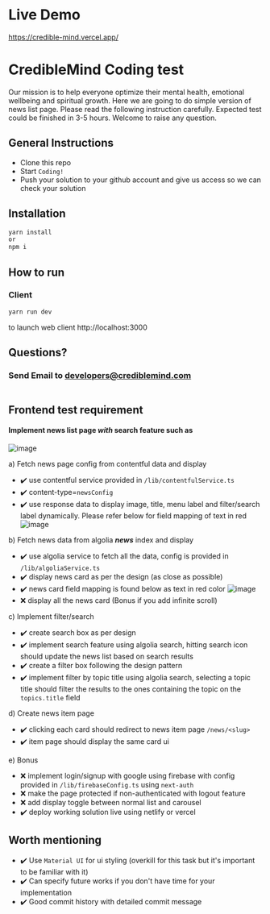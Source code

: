 # Live Demo

https://credible-mind.vercel.app/

# CredibleMind Coding test

Our mission is to help everyone optimize their mental health, emotional wellbeing and spiritual growth. Here we are going to do simple version of news list page. Please read the following instruction carefully. Expected test could be finished in 3-5 hours. Welcome to raise any question.

## General Instructions

- Clone this repo
- Start `Coding!`
- Push your solution to your github account and give us access so we can check your solution

## Installation

```bash
yarn install
or
npm i
```

## How to run

### Client

```bash
yarn run dev
```

to launch web client http://localhost:3000

## Questions?

### Send Email to developers@crediblemind.com

```developers@crediblemind.com

```

## Frontend test requirement

#### Implement news list page **_with_** search feature such as

![image](public/readme/expected-output.png)

a) Fetch news page config from contentful data and display

- ✔️ use contentful service provided in `/lib/contentfulService.ts`
- ✔️ content-type=`newsConfig`
- ✔️ use response data to display image, title, menu label and filter/search label dynamically. Please refer below for field mapping of text in red
  ![image](public/readme/config-field.png)

b) Fetch news data from algolia **_news_** index and display

- ✔️ use algolia service to fetch all the data, config is provided in `/lib/algoliaService.ts`
- ✔️ display news card as per the design (as close as possible)
- ✔️ news card field mapping is found below as text in red color
  ![image](public/readme/news-card.png)
- ❌ display all the news card (Bonus if you add infinite scroll)

c) Implement filter/search

- ✔️ create search box as per design
- ✔️ implement search feature using algolia search, hitting search icon should update the news list based on search results
- ✔️ create a filter box following the design pattern
- ✔️ implement filter by topic title using algolia search, selecting a topic title should filter the results to the ones containing the topic on the `topics.title` field

d) Create news item page

- ✔️ clicking each card should redirect to news item page `/news/<slug>`
- ✔️ item page should display the same card ui

e) Bonus

- ❌ implement login/signup with google using firebase with config provided in `/lib/firebaseConfig.ts` using `next-auth`
- ❌ make the page protected if non-authenticated with logout feature
- ❌ add display toggle between normal list and carousel
- ✔️ deploy working solution live using netlify or vercel

## Worth mentioning

- ✔️ Use `Material UI` for ui styling (overkill for this task but it's important to be familiar with it)
- ✔️ Can specify future works if you don't have time for your implementation
- ✔️ Good commit history with detailed commit message
